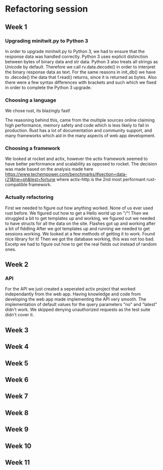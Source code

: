 # Refactoring session

## Week 1

### Upgrading minitwit.py to Python 3

In order to upgrade minitwit.py to Python 3, we had to ensure that the response data was handled correctly. Python 3 uses explicit distinction between bytes of binary data and str data. Python 3 also treats all strings as Unicode by default. Therefore we call rv.data.decode() in order to interpret the binary response data as text. For the same reasons in init_db() we have to .decode() the data that f.read() returns, since it is returned as bytes. Also there were a few syntax differences with brackets and such which we fixed in order to complete the Python 3 upgrade.

### Choosing a language

We chose rust, its blazingly fast!

The reasoning behind this, came from the multiple sources online claiming high performance, memory safety and code which is less likely to fail in production. Rust has a lot of documentation and community support, and many frameworks which aid in the many aspects of web app development.

### Choosing a framework

We looked at rocket and actix, however the actix framework seemed to have better performance and scalability as opposed to rocket. The decision was made based on the analysis made here https://www.techempower.com/benchmarks/#section=data-r21&hw=ph&test=fortune where actix-http is the 2nd most performant rust-compatible framework.

### Actually refactoring

First we needed to figure out how anything worked. None of us ever used rust before.
We figured out how to get a Hello world up on "/"!
Then we struggled a bit to get templates up and working, we figured out we needed to have structs for all the data on the site.
Flashes got up and working after a bit of fiddling
After we got templates up and running we needed to get sessions working. We looked at a few methods of getting it to work.
Found nice library for it!
Then we got the database working, this was not too bad. Excetp we had to figure out how to get the real fields out instead of random ones.

## Week 2
### API

For the API we just created a seperated actix project that worked independantly from the web app. 
Having knowledge and code from developing the web app made implementing the API very smooth.
The implementation of default values for the query parameters "no" and "latest" didn't work.
We skipped denying unauthorized requests as the test suite didn't cover it.

## Week 3

## Week 4

## Week 5

## Week 6

## Week 7

## Week 8

## Week 9 

## Week 10

## Week 11
